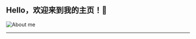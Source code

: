 

<!--
**Waoooooooo/Waoooooooo** is a ✨ _special_ ✨ repository because its `README.md` (this file) appears on your GitHub profile.

Here are some ideas to get you started:

- 🔭 I’m currently working on ...
- 🌱 I’m currently learning ...
- 👯 I’m looking to collaborate on ...
- 🤔 I’m looking for help with ...
- 💬 Ask me about ...
- 📫 How to reach me: ...
- 😄 Pronouns: ...
- ⚡ Fun fact: ...
-->

## Hello，欢迎来到我的主页！👋
![About me](https://github-readme-stats.vercel.app/api?username=Waoooooooo&show_icons=true&show_icons=true)
<!--
![Top Langs](https://github-readme-stats.vercel.app/api/top-langs/?username=Waoooooooo&layout=compact)
-->

---
